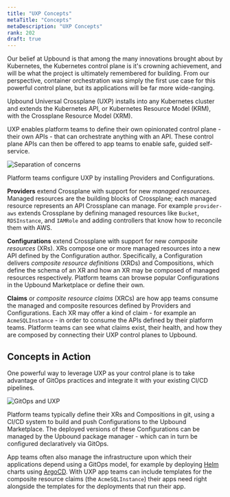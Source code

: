 ```yaml
---
title: "UXP Concepts"
metaTitle: "Concepts"
metaDescription: "UXP Concepts"
rank: 202
draft: true
---
```


Our belief at Upbound is that among the many innovations brought about by
Kubernetes, the Kubernetes control plane is it's crowning achievement, and will
be what the project is ultimately remembered for building. From our perspective,
container orchestration was simply the first use case for this powerful control
plane, but its applications will be far more wide-ranging.

Upbound Universal Crossplane (UXP) installs into any Kubernetes cluster and
extends the Kubernetes API, or Kubernetes Resource Model (KRM), with the
Crossplane Resource Model (XRM).

UXP enables platform teams to define their own opinionated control plane - their
own APIs - that can orchestrate anything with an API. These control plane APIs
can then be offered to app teams to enable safe, guided self-service.

![Separation of concerns](../images/separation-of-concerns.png)

Platform teams configure UXP by installing Providers and Configurations.

**Providers** extend Crossplane with support for new _managed resources_.
Managed resources are the building blocks of Crossplane; each managed resource
represents an API Crossplane can manage. For example `provider-aws` extends
Crossplane by defining managed resources like `Bucket`, `RDSInstance`, and
`IAMRole` and adding controllers that know how to reconcile them with AWS.

**Configurations** extend Crossplane with support for new _composite resources_
(XRs). XRs compose one or more managed resources into a new API defined by the
Configuration author. Specifically, a Configuration delivers _composite resource
definitions_ (XRDs) and Compositions, which define the schema of an XR and how
an XR may be composed of managed resources respectively. Platform teams can
browse popular Configurations in the Upbound Marketplace or define their own.

**Claims** or _composite resource claims_ (XRCs) are how app teams consume the
managed and composite resources defined by Providers and Configurations. Each
XR may offer a kind of claim - for example an `AcmeSQLInstance` - in order to
consume the APIs defined by their platform teams. Platform teams can see what
claims exist, their health, and how they are composed by connecting their UXP
control planes to Upbound.

## Concepts in Action

One powerful way to leverage UXP as your control plane is to take advantage of
GitOps practices and integrate it with your existing CI/CD pipelines.

![GitOps and UXP](../images/gitops-and-uxp.png)

Platform teams typically define their XRs and Compositions in git, using a CI/CD
system to build and push Configurations to the Upbound Marketplace. The deployed
versions of these Configurations can be managed by the Upbound package manager -
which can in turn be configured declaratively via GitOps.

App teams often also manage the infrastructure upon which their applications
depend using a GitOps model, for example by deploying [Helm] charts using
[ArgoCD]. With UXP app teams can include templates for the composite resource
claims (the `AcmeSQLInstance`) their apps need right alongside the templates for
the deployments that run their app.

[Helm]: https://helm.sh/
[ArgoCD]: https://argoproj.github.io/argo-cd/
